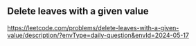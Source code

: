 ## Delete leaves with a given value
https://leetcode.com/problems/delete-leaves-with-a-given-value/description/?envType=daily-question&envId=2024-05-17
